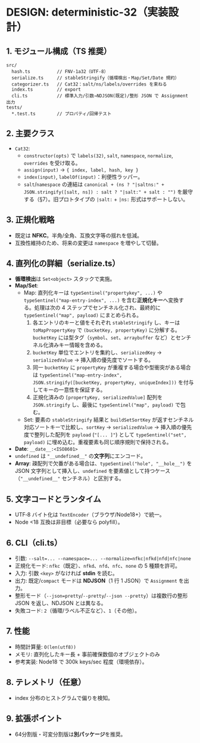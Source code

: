 # DESIGN: deterministic-32（実装設計）

## 1. モジュール構成（TS 推奨）
```
src/
  hash.ts          // FNV-1a32（UTF-8）
  serialize.ts     // stableStringify（循環検出・Map/Set/Date 規約）
  categorizer.ts   // Cat32：salt/ns/labels/overrides を束ねる
  index.ts         // export
  cli.ts           // 標準入力/引数→NDJSON(既定)/整形 JSON で Assignment 出力
tests/
  *.test.ts        // プロパティ/回帰テスト
```

## 2. 主要クラス
- `Cat32`:
  - `constructor(opts)` で `labels(32)`, `salt`, `namespace`, `normalize`, `overrides` を受け取る。
  - `assign(input)` → `{ index, label, hash, key }`
  - `index(input)`, `labelOf(input)`：利便性ラッパー。
  - `salt`/`namespace` の連結は `canonical + (ns ? "|saltns:" + JSON.stringify([salt, ns]) : salt ? "|salt:" + salt : "")` を厳守する（§7）。旧プロトタイプの `|salt:` + `|ns:` 形式はサポートしない。

## 3. 正規化戦略
- 既定は **NFKC**。半角/全角、互換文字等の揺れを低減。
- 互換性維持のため、将来の変更は `namespace` を増やして切替。

## 4. 直列化の詳細（serialize.ts）
- **循環検出**は `Set<object>` スタックで実施。
- **Map/Set**:
  - Map: 直列化キーは `typeSentinel("propertykey", ...)` や `typeSentinel("map-entry-index", ...)` を含む**正規化キー**へ変換する。処理は次の 4 ステップでセンチネル化され、最終的に `typeSentinel("map", payload)` にまとめられる。
    1. 各エントリのキーと値をそれぞれ `stableStringify` し、キーは `toMapPropertyKey` で `(bucketKey, propertyKey)` に分解する。`bucketKey` には型タグ（`symbol`、`set`、`arraybuffer` など）とセンチネル化済みキー情報を含める。
    2. `bucketKey` 単位でエントリを集約し、`serializedKey` → `serializedValue` → 挿入順の優先度でソートする。
    3. 同一 `bucketKey` に `propertyKey` が重複する場合や型衝突がある場合は `typeSentinel("map-entry-index", JSON.stringify([bucketKey, propertyKey, uniqueIndex]))` を付与してキーの一意性を保証する。
    4. 正規化済みの `[propertyKey, serializedValue]` 配列を `JSON.stringify` し、最後に `typeSentinel("map", payload)` で包む。
  - Set: 要素の `stableStringify` 結果と `buildSetSortKey` が返すセンチネル対応ソートキーで比較し、`sortKey` → `serializedValue` → 挿入順の優先度で整列した配列を `payload` (`"[... ]"`) として `typeSentinel("set", payload)` に埋め込む。重複要素も同じ順序規則で保持される。
- **Date**: `__date__:<ISO8601>`
- `undefined` は `"__undefined__"` の**文字列**にエンコード。
- **Array**: 疎配列で欠番がある場合は、`typeSentinel("hole", "__hole__")` を JSON 文字列として挿入し、`undefined` を要素値として持つケース（`"__undefined__"` センチネル）と区別する。

## 5. 文字コードとランタイム
- UTF‑8 バイト化は `TextEncoder`（ブラウザ/Node18+）で統一。
- Node <18 互換は非目標（必要なら polyfill）。

## 6. CLI（cli.ts）
- 引数: `--salt=... --namespace=... --normalize=nfkc|nfkd|nfd|nfc|none`
- 正規化モード: `nfkc`（既定）、`nfkd`、`nfd`、`nfc`、`none` の 5 種類を許可。
- 入力: 引数 `<key>` がなければ **stdin** を読む。
- 出力: 既定/`compact` モードは **NDJSON**（1 行 1 JSON）で `Assignment` を出力。
- 整形モード（`--json=pretty`/`--pretty`/`--json --pretty`）は複数行の整形 JSON を返し、NDJSON とは異なる。
- 失敗コード: `2`（循環/ラベル不正など）、`1`（その他）。

## 7. 性能
- 時間計算量: `O(len(utf8))`
- メモリ: 直列化したキー長 + 事前確保数個のオブジェクトのみ
- 参考実装: Node18 で 300k keys/sec 程度（環境依存）。

## 8. テレメトリ（任意）
- index 分布のヒストグラムで偏りを検知。

## 9. 拡張ポイント
- 64分割版・可変分割版は**別パッケージ**を推奨。
